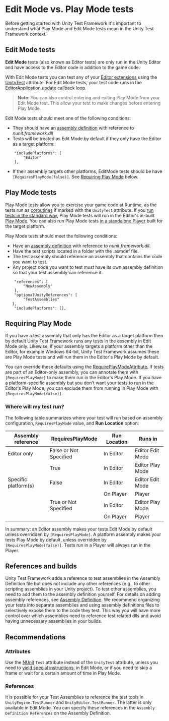# Edit Mode vs. Play Mode tests

Before getting started with Unity Test Framework it's important to understand what Play Mode and Edit Mode tests mean in the Unity Test Framework context. 

## Edit Mode tests

**Edit Mode** tests (also known as Editor tests) are only run in the Unity Editor and have access to the Editor code in addition to the game code.

With Edit Mode tests you can test any of your [Editor extensions](https://docs.unity3d.com/Manual/ExtendingTheEditor.html) using the [UnityTest](./reference-attribute-unitytest.md) attribute. For Edit Mode tests, your test code runs in the [EditorApplication.update](https://docs.unity3d.com/ScriptReference/EditorApplication-update.html) callback loop. 

> **Note**: You can also control entering and exiting Play Mode from your Edit Mode test. This allow your test to make changes before entering Play Mode.

Edit Mode tests should meet one of the following conditions:

* They should have an [assembly definition](./workflow-create-test-assembly.md) with reference to *nunit.framework.dll* 
* Tests will be treated as Edit Mode by default if they only have the Editor as a target platform:

```assembly
    "includePlatforms": [
        "Editor"
    ],
```

* If their assembly targets other platforms, EditMode tests should be have `[RequiresPlayMode(false)]`. See [Requiring Play Mode](#requiring-play-mode) below.

## Play Mode tests

Play Mode tests allow you to exercise your game code at Runtime, as the tests run as [coroutines](https://docs.unity3d.com/ScriptReference/Coroutine.html) if marked with the `UnityTest` attribute. If you [run tests in the standard way](./workflow-run-test.md), Play Mode tests will run in the Editor's in-built [Play Mode](https://docs.unity3d.com/Manual/ConfigurableEnterPlayMode.html). You can also run Play Mode tests [in a standalone Player](./workflow-run-playmode-test-standalone.md) built for the target platform.

Play Mode tests should meet the following conditions:

* Have an [assembly definition](./workflow-create-test-assembly.md) with reference to *nunit.framework.dll*. 
* Have the test scripts located in a folder with the .asmdef file.
* The test assembly should reference an assembly that contains the code you want to test.
* Any project code you want to test must have its own assembly definition so that your test assembly can reference it.

```assembly
    "references": [
        "NewAssembly"
    ],
    "optionalUnityReferences": [
        "TestAssemblies"
   ],
    "includePlatforms": [],
```

## Requiring Play Mode

If you have a test assembly that only has the Editor as a target platform then by default Unity Test Framework runs any tests in the assembly in Edit Mode only. Likewise, if your assembly targets a platform other than the Editor, for example Windows 64-bit, Unity Test Framework assumes these are Play Mode tests and will run them in the Editor's Play Mode by default.

You can override these defaults using the [RequirePlayModeAttribute](). If tests are part of an Editor-only assembly, you can annotate them with `[RequiresPlayMode]` to make them run in the Editor's Play Mode. If you have a platform-specific assembly but you don't want your tests to run in the Editor's Play Mode, you can exclude them from running in Play Mode with `[RequiresPlayMode(false)]`.

### Where will my test run?

The following table summarizes where your test will run based on assembly configuration, `RequiresPlayMode` value, and **Run Location** option:

| Assembly reference      | RequiresPlayMode       | Run Location    | Runs in          |
| ------------------------| ---------------------- | --------------- | -----------------|
| Editor only             | False or Not Specified | In Editor       | Editor Edit Mode |
|                         | True                   | In Editor       | Editor Play Mode |
| Specific platform(s)    | False                  | In Editor       | Editor Edit Mode |
|                         |                        | On Player       | Player           |
|                         | True or Not Specified  | In Editor       | Editor Play Mode |
|                         |                        | On Player       | Player           |

In summary: an Editor assembly makes your tests Edit Mode by default unless overridden by `[RequiresPlayMode]`. A platform assembly makes your tests Play Mode by default, unless overridden by `[RequiresPlayMode(false)]`. Tests run in a Player will always run in the Player.

## References and builds

Unity Test Framework adds a reference to test assemblies in the Assembly Definition file but does not include any other references (e.g., to other scripting assemblies in your Unity project). To test other assemblies, you need to add them to the assembly definition yourself. For details on adding assembly references, see [Assembly Definition](https://docs.unity3d.com/Manual/ScriptCompilationAssemblyDefinitionFiles.html).
We recommend organizing your tests into separate assemblies and using assembly definitions files to selectively expose them to the code they test. This way you will have more control over which assemblies need to reference test related dlls and avoid having unnecessary assemblies in your builds.

## Recommendations

### Attributes

Use the [NUnit](http://www.nunit.org/) `Test` attribute instead of the `UnityTest` attribute, unless you need to [yield special instructions](./reference-custom-yield-instructions.md), in Edit Mode, or if you need to skip a frame or wait for a certain amount of time in Play Mode.

### References

It is possible for your Test Assemblies to reference the test tools in `UnityEngine.TestRunner` and `UnityEditor.TestRunner`. The latter is only available in Edit Mode. You can specify these references in the `Assembly Definition References` on the Assembly Definition.
